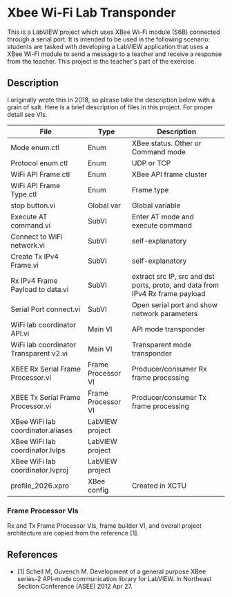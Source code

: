 # Xbee Wi-Fi Lab Transponder

This is a LabVIEW project which uses XBee Wi-Fi module (S6B) connected through a serial port.
It is intended to be used in the following scenario: students are tasked with developing
a LabVIEW application that uses a XBee Wi-Fi module to send a message to a teacher and receive
a response from the teacher. This project is the teacher's part of the exercise.


## Description

I originally wrote this in 2018, so please take the description below with a grain of salt.
Here is a brief description of files in this project. For proper detail see VIs.

| File                                   | Type               | Description                                                                   |
| ---                                    | ---                | ---                                                                           |
| Mode enum.ctl                          | Enum               | XBee status. Other or Command mode                                            |
| Protocol enum.ctl                      | Enum               | UDP or TCP                                                                    |
| WiFi API Frame.ctl                     | Enum               | XBee API frame cluster                                                        |
| WiFi API Frame Type.ctl                | Enum               | Frame type                                                                    |
| stop button.vi                         | Global var         | Global variable                                                               |
| Execute AT command.vi                  | SubVI              | Enter AT mode and execute command                                             |
| Connect to WiFi network.vi             | SubVI              | self-explanatory                                                              |
| Create Tx IPv4 Frame.vi                | SubVI              | self-explanatory                                                              |
| Rx IPv4 Frame Payload to data.vi       | SubVI              | extract src IP, src and dst ports, proto, and data from IPv4 Rx frame payload |
| Serial Port connect.vi                 | SubVI              | Open serial port and show network parameters                                  |
| WiFi lab coordinator API.vi            | Main VI            | API mode transponder                                                          |
| WiFi lab coordinator Transparent v2.vi | Main VI            | Transparent mode transponder                                                  |
| XBEE Rx Serial Frame Processor.vi      | Frame Processor VI | Producer/consumer Rx frame processing                                         |
| XBEE Tx Serial Frame Processor.vi      | Frame Processor VI | Producer/consumer Tx frame processing                                         |
| XBee WiFi lab coordinator.aliases      | LabVIEW project    |                                                                               |
| XBee WiFi lab coordinator.lvlps        | LabVIEW project    |                                                                               |
| XBee WiFi lab coordinator.lvproj       | LabVIEW project    |                                                                               |
| profile_2026.xpro                      | XBee config        | Created in XCTU                                                               |

### Frame Processor VIs

Rx and Tx Frame Processor VIs, frame builder VI, and overall project architecture are copied from the reference [1].

## References

- [1] Schell M, Guvench M. Development of a general purpose XBee series-2 API-mode communication library for LabVIEW. In Northeast Section Conference (ASEE) 2012 Apr 27.
